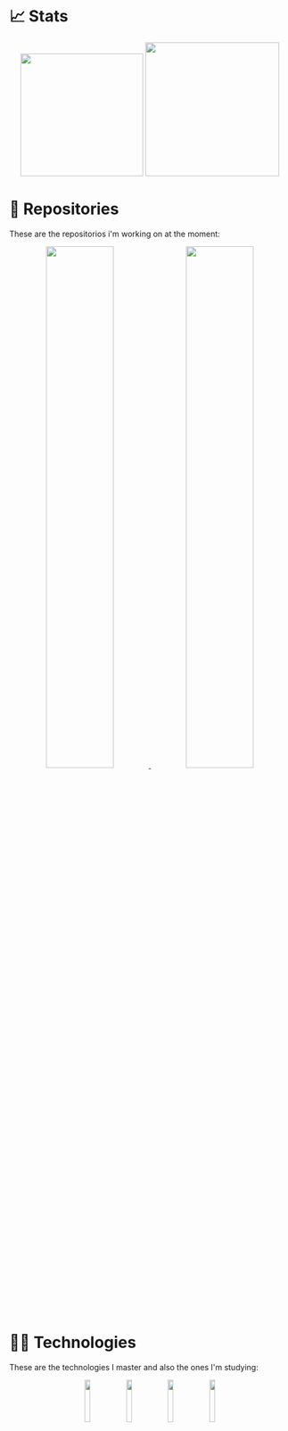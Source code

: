 
# 📈 Stats
<div align="center">
<img height=220px src="https://github-readme-stats.vercel.app/api?username=artuenric&show_icons=true&count_private=true&theme=merko&title_color=58A348">
<img height=240px src="https://github-readme-stats.vercel.app/api/top-langs/?username=artuenric&theme=merko&title_color=58A348&include_all_commits=true&count_private=true&layout=compact">
</div>

# 📂 Repositories
These are the repositorios i'm working on at the moment:

<div align="center"> 
<a href="//github.com/artuenric/Quantum-Circuits"> 
  <img width=49% src="https://github-readme-stats.vercel.app/api/pin/?username=artuenric&repo=Quantum-Circuits&theme=merko&title_color=58A348">
</a>
<a href="//github.com/artuenric/CS50"> 
<img width=49% src="https://github-readme-stats.vercel.app/api/pin/?username=artuenric&repo=CS50&theme=merko&title_color=58A348">
</a> 
</div>

# 👨‍💻 Technologies

These are the technologies I master and also the ones I'm studying:

<div align="center">
<img width=14% src="https://cdn.jsdelivr.net/gh/devicons/devicon/icons/c/c-original.svg" />
<img width=14% src="https://cdn.jsdelivr.net/gh/devicons/devicon/icons/python/python-original.svg" />
<img width=14% src="https://cdn.jsdelivr.net/gh/devicons/devicon/icons/html5/html5-original.svg" />
<img width=14% src="https://cdn.jsdelivr.net/gh/devicons/devicon/icons/css3/css3-original.svg" />
</div>
